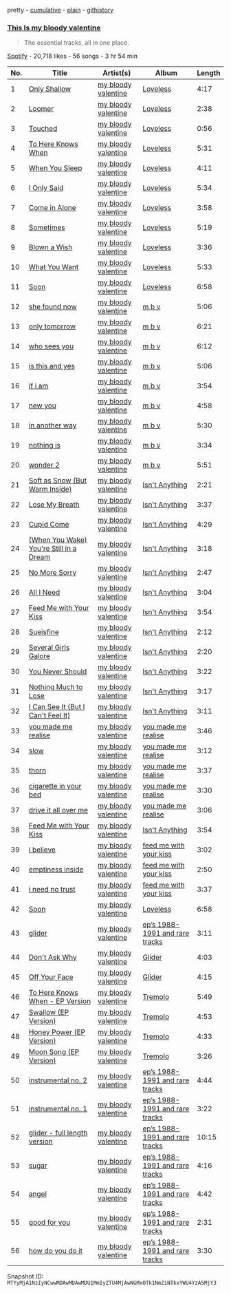 pretty - [cumulative](/playlists/cumulative/37i9dQZF1DX8axc278uE9F.md) - [plain](/playlists/plain/37i9dQZF1DX8axc278uE9F) - [githistory](https://github.githistory.xyz/mackorone/spotify-playlist-archive/blob/main/playlists/plain/37i9dQZF1DX8axc278uE9F)

### [This Is my bloody valentine](https://open.spotify.com/playlist/37i9dQZF1DX8axc278uE9F)

> The essential tracks, all in one place.

[Spotify](https://open.spotify.com/user/spotify) - 20,718 likes - 56 songs - 3 hr 54 min

| No. | Title | Artist(s) | Album | Length |
|---|---|---|---|---|
| 1 | [Only Shallow](https://open.spotify.com/track/52UcjsM15hjCQAUbTW2hy1) | [my bloody valentine](https://open.spotify.com/artist/3G3Gdm0ZRAOxLrbyjfhii5) | [Loveless](https://open.spotify.com/album/3GH4IiI6jQAIvnHVdb5FB6) | 4:17 |
| 2 | [Loomer](https://open.spotify.com/track/1kAQmY7yNW6LFdDftDbe1X) | [my bloody valentine](https://open.spotify.com/artist/3G3Gdm0ZRAOxLrbyjfhii5) | [Loveless](https://open.spotify.com/album/3GH4IiI6jQAIvnHVdb5FB6) | 2:38 |
| 3 | [Touched](https://open.spotify.com/track/1I63q5aYjoyai9CI8QXDrn) | [my bloody valentine](https://open.spotify.com/artist/3G3Gdm0ZRAOxLrbyjfhii5) | [Loveless](https://open.spotify.com/album/3GH4IiI6jQAIvnHVdb5FB6) | 0:56 |
| 4 | [To Here Knows When](https://open.spotify.com/track/41R4fI1Z1w2gsJEFQWdeJs) | [my bloody valentine](https://open.spotify.com/artist/3G3Gdm0ZRAOxLrbyjfhii5) | [Loveless](https://open.spotify.com/album/3GH4IiI6jQAIvnHVdb5FB6) | 5:31 |
| 5 | [When You Sleep](https://open.spotify.com/track/3HfEgAaf0koxBpBB8NvGda) | [my bloody valentine](https://open.spotify.com/artist/3G3Gdm0ZRAOxLrbyjfhii5) | [Loveless](https://open.spotify.com/album/3GH4IiI6jQAIvnHVdb5FB6) | 4:11 |
| 6 | [I Only Said](https://open.spotify.com/track/0oiGUMBeL8Bn0csxAl4a1W) | [my bloody valentine](https://open.spotify.com/artist/3G3Gdm0ZRAOxLrbyjfhii5) | [Loveless](https://open.spotify.com/album/3GH4IiI6jQAIvnHVdb5FB6) | 5:34 |
| 7 | [Come in Alone](https://open.spotify.com/track/5NziFO1dYnQPu2EXdTB4UL) | [my bloody valentine](https://open.spotify.com/artist/3G3Gdm0ZRAOxLrbyjfhii5) | [Loveless](https://open.spotify.com/album/3GH4IiI6jQAIvnHVdb5FB6) | 3:58 |
| 8 | [Sometimes](https://open.spotify.com/track/5KBKqxYY263Tr0haAu3fMz) | [my bloody valentine](https://open.spotify.com/artist/3G3Gdm0ZRAOxLrbyjfhii5) | [Loveless](https://open.spotify.com/album/3GH4IiI6jQAIvnHVdb5FB6) | 5:19 |
| 9 | [Blown a Wish](https://open.spotify.com/track/5iaeuSweyKjyrNa47uwwk3) | [my bloody valentine](https://open.spotify.com/artist/3G3Gdm0ZRAOxLrbyjfhii5) | [Loveless](https://open.spotify.com/album/3GH4IiI6jQAIvnHVdb5FB6) | 3:36 |
| 10 | [What You Want](https://open.spotify.com/track/6TQMx46BOs5GHS3hcshYQf) | [my bloody valentine](https://open.spotify.com/artist/3G3Gdm0ZRAOxLrbyjfhii5) | [Loveless](https://open.spotify.com/album/3GH4IiI6jQAIvnHVdb5FB6) | 5:33 |
| 11 | [Soon](https://open.spotify.com/track/7ITRNB9OckYIp2SW2iXU8U) | [my bloody valentine](https://open.spotify.com/artist/3G3Gdm0ZRAOxLrbyjfhii5) | [Loveless](https://open.spotify.com/album/3GH4IiI6jQAIvnHVdb5FB6) | 6:58 |
| 12 | [she found now](https://open.spotify.com/track/4g8Hx6Jg0Qf0t0VGl60pT0) | [my bloody valentine](https://open.spotify.com/artist/3G3Gdm0ZRAOxLrbyjfhii5) | [m b v](https://open.spotify.com/album/2SlSnUYW5bgtdWXVymv18a) | 5:06 |
| 13 | [only tomorrow](https://open.spotify.com/track/7gjo7CYtOAcm0q8hGEHQ23) | [my bloody valentine](https://open.spotify.com/artist/3G3Gdm0ZRAOxLrbyjfhii5) | [m b v](https://open.spotify.com/album/2SlSnUYW5bgtdWXVymv18a) | 6:21 |
| 14 | [who sees you](https://open.spotify.com/track/6MGkqYuQhx5AGMINNj5ZRU) | [my bloody valentine](https://open.spotify.com/artist/3G3Gdm0ZRAOxLrbyjfhii5) | [m b v](https://open.spotify.com/album/2SlSnUYW5bgtdWXVymv18a) | 6:12 |
| 15 | [is this and yes](https://open.spotify.com/track/0pKiRUUo88v5lIiSNZwEwj) | [my bloody valentine](https://open.spotify.com/artist/3G3Gdm0ZRAOxLrbyjfhii5) | [m b v](https://open.spotify.com/album/2SlSnUYW5bgtdWXVymv18a) | 5:06 |
| 16 | [if i am](https://open.spotify.com/track/4RKalKzz6hvzrLWiQVyItO) | [my bloody valentine](https://open.spotify.com/artist/3G3Gdm0ZRAOxLrbyjfhii5) | [m b v](https://open.spotify.com/album/2SlSnUYW5bgtdWXVymv18a) | 3:54 |
| 17 | [new you](https://open.spotify.com/track/7lZIMb2AD7T09fZlqOQJ0q) | [my bloody valentine](https://open.spotify.com/artist/3G3Gdm0ZRAOxLrbyjfhii5) | [m b v](https://open.spotify.com/album/2SlSnUYW5bgtdWXVymv18a) | 4:58 |
| 18 | [in another way](https://open.spotify.com/track/06G8mgjP4x4q4ctddKbSNe) | [my bloody valentine](https://open.spotify.com/artist/3G3Gdm0ZRAOxLrbyjfhii5) | [m b v](https://open.spotify.com/album/2SlSnUYW5bgtdWXVymv18a) | 5:30 |
| 19 | [nothing is](https://open.spotify.com/track/0WdbwaMNuy2xKt78S9hOCB) | [my bloody valentine](https://open.spotify.com/artist/3G3Gdm0ZRAOxLrbyjfhii5) | [m b v](https://open.spotify.com/album/2SlSnUYW5bgtdWXVymv18a) | 3:34 |
| 20 | [wonder 2](https://open.spotify.com/track/1BVb62zJabdiVOpOxheQoX) | [my bloody valentine](https://open.spotify.com/artist/3G3Gdm0ZRAOxLrbyjfhii5) | [m b v](https://open.spotify.com/album/2SlSnUYW5bgtdWXVymv18a) | 5:51 |
| 21 | [Soft as Snow \(But Warm Inside\)](https://open.spotify.com/track/06kqVxin2I9UDejcTUFqIl) | [my bloody valentine](https://open.spotify.com/artist/3G3Gdm0ZRAOxLrbyjfhii5) | [Isn't Anything](https://open.spotify.com/album/3mnv6nzZV5AQhDG7OUsLdo) | 2:21 |
| 22 | [Lose My Breath](https://open.spotify.com/track/1Ma06PrhbT07YFTlM48rAK) | [my bloody valentine](https://open.spotify.com/artist/3G3Gdm0ZRAOxLrbyjfhii5) | [Isn't Anything](https://open.spotify.com/album/3mnv6nzZV5AQhDG7OUsLdo) | 3:37 |
| 23 | [Cupid Come](https://open.spotify.com/track/3IXItfQJeJihUaAQJFW7x2) | [my bloody valentine](https://open.spotify.com/artist/3G3Gdm0ZRAOxLrbyjfhii5) | [Isn't Anything](https://open.spotify.com/album/3mnv6nzZV5AQhDG7OUsLdo) | 4:29 |
| 24 | [\(When You Wake\) You're Still in a Dream](https://open.spotify.com/track/6V6CxbYYEnHWSLYPHJz41Q) | [my bloody valentine](https://open.spotify.com/artist/3G3Gdm0ZRAOxLrbyjfhii5) | [Isn't Anything](https://open.spotify.com/album/3mnv6nzZV5AQhDG7OUsLdo) | 3:18 |
| 25 | [No More Sorry](https://open.spotify.com/track/5B7dSj3fDMG0bwN3D6pUxF) | [my bloody valentine](https://open.spotify.com/artist/3G3Gdm0ZRAOxLrbyjfhii5) | [Isn't Anything](https://open.spotify.com/album/3mnv6nzZV5AQhDG7OUsLdo) | 2:47 |
| 26 | [All I Need](https://open.spotify.com/track/5bPw3HvMAFwAnV7n7ElptT) | [my bloody valentine](https://open.spotify.com/artist/3G3Gdm0ZRAOxLrbyjfhii5) | [Isn't Anything](https://open.spotify.com/album/3mnv6nzZV5AQhDG7OUsLdo) | 3:04 |
| 27 | [Feed Me with Your Kiss](https://open.spotify.com/track/3yRVw6tj1WBOXVwfLkWH9q) | [my bloody valentine](https://open.spotify.com/artist/3G3Gdm0ZRAOxLrbyjfhii5) | [Isn't Anything](https://open.spotify.com/album/3mnv6nzZV5AQhDG7OUsLdo) | 3:54 |
| 28 | [Sueisfine](https://open.spotify.com/track/2jCeHHgdydR2N00tsGkF5O) | [my bloody valentine](https://open.spotify.com/artist/3G3Gdm0ZRAOxLrbyjfhii5) | [Isn't Anything](https://open.spotify.com/album/3mnv6nzZV5AQhDG7OUsLdo) | 2:12 |
| 29 | [Several Girls Galore](https://open.spotify.com/track/7AUXTC2dswY8bos2WQ6wci) | [my bloody valentine](https://open.spotify.com/artist/3G3Gdm0ZRAOxLrbyjfhii5) | [Isn't Anything](https://open.spotify.com/album/3mnv6nzZV5AQhDG7OUsLdo) | 2:20 |
| 30 | [You Never Should](https://open.spotify.com/track/2BdVMjLpO8xaLLm6wB122C) | [my bloody valentine](https://open.spotify.com/artist/3G3Gdm0ZRAOxLrbyjfhii5) | [Isn't Anything](https://open.spotify.com/album/3mnv6nzZV5AQhDG7OUsLdo) | 3:22 |
| 31 | [Nothing Much to Lose](https://open.spotify.com/track/3gOzKbPb3Atac29uUNY08H) | [my bloody valentine](https://open.spotify.com/artist/3G3Gdm0ZRAOxLrbyjfhii5) | [Isn't Anything](https://open.spotify.com/album/3mnv6nzZV5AQhDG7OUsLdo) | 3:17 |
| 32 | [I Can See It \(But I Can't Feel It\)](https://open.spotify.com/track/1Ln2Qxkvq5YhvBVbkG57Ke) | [my bloody valentine](https://open.spotify.com/artist/3G3Gdm0ZRAOxLrbyjfhii5) | [Isn't Anything](https://open.spotify.com/album/3mnv6nzZV5AQhDG7OUsLdo) | 3:11 |
| 33 | [you made me realise](https://open.spotify.com/track/6XXcWVWc4Y8Msqypisg105) | [my bloody valentine](https://open.spotify.com/artist/3G3Gdm0ZRAOxLrbyjfhii5) | [you made me realise](https://open.spotify.com/album/2koh1DylbwkKhvxGMpA4HJ) | 3:46 |
| 34 | [slow](https://open.spotify.com/track/0YY6lMfcrZEa7BTn16MK7I) | [my bloody valentine](https://open.spotify.com/artist/3G3Gdm0ZRAOxLrbyjfhii5) | [you made me realise](https://open.spotify.com/album/2koh1DylbwkKhvxGMpA4HJ) | 3:12 |
| 35 | [thorn](https://open.spotify.com/track/3kGDYOXxPrIZSo612DYIeC) | [my bloody valentine](https://open.spotify.com/artist/3G3Gdm0ZRAOxLrbyjfhii5) | [you made me realise](https://open.spotify.com/album/2koh1DylbwkKhvxGMpA4HJ) | 3:37 |
| 36 | [cigarette in your bed](https://open.spotify.com/track/6F7Es4pX9loG3v30IhZmSq) | [my bloody valentine](https://open.spotify.com/artist/3G3Gdm0ZRAOxLrbyjfhii5) | [you made me realise](https://open.spotify.com/album/2koh1DylbwkKhvxGMpA4HJ) | 3:30 |
| 37 | [drive it all over me](https://open.spotify.com/track/6ruc46esqrjq8dA1PFiSjb) | [my bloody valentine](https://open.spotify.com/artist/3G3Gdm0ZRAOxLrbyjfhii5) | [you made me realise](https://open.spotify.com/album/2koh1DylbwkKhvxGMpA4HJ) | 3:06 |
| 38 | [Feed Me with Your Kiss](https://open.spotify.com/track/3yRVw6tj1WBOXVwfLkWH9q) | [my bloody valentine](https://open.spotify.com/artist/3G3Gdm0ZRAOxLrbyjfhii5) | [Isn't Anything](https://open.spotify.com/album/3mnv6nzZV5AQhDG7OUsLdo) | 3:54 |
| 39 | [i believe](https://open.spotify.com/track/1ots2Slrslc9yU4yqAiFfG) | [my bloody valentine](https://open.spotify.com/artist/3G3Gdm0ZRAOxLrbyjfhii5) | [feed me with your kiss](https://open.spotify.com/album/32urJuNJoupcMIDo9FRoaD) | 3:02 |
| 40 | [emptiness inside](https://open.spotify.com/track/5Y1vsIHzNwzRwetpCLztDJ) | [my bloody valentine](https://open.spotify.com/artist/3G3Gdm0ZRAOxLrbyjfhii5) | [feed me with your kiss](https://open.spotify.com/album/32urJuNJoupcMIDo9FRoaD) | 2:50 |
| 41 | [i need no trust](https://open.spotify.com/track/5WkBry0VEM3f4xhDhQU4Cu) | [my bloody valentine](https://open.spotify.com/artist/3G3Gdm0ZRAOxLrbyjfhii5) | [feed me with your kiss](https://open.spotify.com/album/32urJuNJoupcMIDo9FRoaD) | 3:37 |
| 42 | [Soon](https://open.spotify.com/track/7ITRNB9OckYIp2SW2iXU8U) | [my bloody valentine](https://open.spotify.com/artist/3G3Gdm0ZRAOxLrbyjfhii5) | [Loveless](https://open.spotify.com/album/3GH4IiI6jQAIvnHVdb5FB6) | 6:58 |
| 43 | [glider](https://open.spotify.com/track/4x81fOrnfPfx9Vfn6neDam) | [my bloody valentine](https://open.spotify.com/artist/3G3Gdm0ZRAOxLrbyjfhii5) | [ep’s 1988\-1991 and rare tracks](https://open.spotify.com/album/3OKQrIvUbcJN9kcFLmycsk) | 3:11 |
| 44 | [Don't Ask Why](https://open.spotify.com/track/3YsLo6O3bxt0NhsDOgxBAd) | [my bloody valentine](https://open.spotify.com/artist/3G3Gdm0ZRAOxLrbyjfhii5) | [Glider](https://open.spotify.com/album/3oSLMALBuos75AqBHPdLrJ) | 4:03 |
| 45 | [Off Your Face](https://open.spotify.com/track/7hrQx8C3rT5R447bmNnq5Y) | [my bloody valentine](https://open.spotify.com/artist/3G3Gdm0ZRAOxLrbyjfhii5) | [Glider](https://open.spotify.com/album/3oSLMALBuos75AqBHPdLrJ) | 4:15 |
| 46 | [To Here Knows When \- EP Version](https://open.spotify.com/track/46L5rLfjCdaoPhWQilD8oe) | [my bloody valentine](https://open.spotify.com/artist/3G3Gdm0ZRAOxLrbyjfhii5) | [Tremolo](https://open.spotify.com/album/03UHwtQ59jUS4l8C1bekMA) | 5:49 |
| 47 | [Swallow \(EP Version\)](https://open.spotify.com/track/4lYac7OxuhaKYV75XDkRBS) | [my bloody valentine](https://open.spotify.com/artist/3G3Gdm0ZRAOxLrbyjfhii5) | [Tremolo](https://open.spotify.com/album/03UHwtQ59jUS4l8C1bekMA) | 4:53 |
| 48 | [Honey Power \(EP Version\)](https://open.spotify.com/track/63iAjv9t4EWVzwshRZBQst) | [my bloody valentine](https://open.spotify.com/artist/3G3Gdm0ZRAOxLrbyjfhii5) | [Tremolo](https://open.spotify.com/album/03UHwtQ59jUS4l8C1bekMA) | 4:33 |
| 49 | [Moon Song \(EP Version\)](https://open.spotify.com/track/4Yzom8WJVugy6Z1A58d1gp) | [my bloody valentine](https://open.spotify.com/artist/3G3Gdm0ZRAOxLrbyjfhii5) | [Tremolo](https://open.spotify.com/album/03UHwtQ59jUS4l8C1bekMA) | 3:26 |
| 50 | [instrumental no\. 2](https://open.spotify.com/track/1Y1ya8FWKj1HB8x60OFYJm) | [my bloody valentine](https://open.spotify.com/artist/3G3Gdm0ZRAOxLrbyjfhii5) | [ep’s 1988\-1991 and rare tracks](https://open.spotify.com/album/5WsJNCwUQ5rY7kF1hc8v6M) | 4:44 |
| 51 | [instrumental no\. 1](https://open.spotify.com/track/13wEICW3CjciCeZLqHeVwl) | [my bloody valentine](https://open.spotify.com/artist/3G3Gdm0ZRAOxLrbyjfhii5) | [ep’s 1988\-1991 and rare tracks](https://open.spotify.com/album/5WsJNCwUQ5rY7kF1hc8v6M) | 3:22 |
| 52 | [glider \- full length version](https://open.spotify.com/track/1Vfmi25Jsob9Jf7NuSppR6) | [my bloody valentine](https://open.spotify.com/artist/3G3Gdm0ZRAOxLrbyjfhii5) | [ep’s 1988\-1991 and rare tracks](https://open.spotify.com/album/5WsJNCwUQ5rY7kF1hc8v6M) | 10:15 |
| 53 | [sugar](https://open.spotify.com/track/16NOmBR3raJY5sHconK8yS) | [my bloody valentine](https://open.spotify.com/artist/3G3Gdm0ZRAOxLrbyjfhii5) | [ep’s 1988\-1991 and rare tracks](https://open.spotify.com/album/5WsJNCwUQ5rY7kF1hc8v6M) | 4:16 |
| 54 | [angel](https://open.spotify.com/track/2jOBwq2JmfVjSgdp2QQY95) | [my bloody valentine](https://open.spotify.com/artist/3G3Gdm0ZRAOxLrbyjfhii5) | [ep’s 1988\-1991 and rare tracks](https://open.spotify.com/album/5WsJNCwUQ5rY7kF1hc8v6M) | 4:42 |
| 55 | [good for you](https://open.spotify.com/track/5zgkge9gBpaJMY7lQrd0Da) | [my bloody valentine](https://open.spotify.com/artist/3G3Gdm0ZRAOxLrbyjfhii5) | [ep’s 1988\-1991 and rare tracks](https://open.spotify.com/album/5WsJNCwUQ5rY7kF1hc8v6M) | 2:31 |
| 56 | [how do you do it](https://open.spotify.com/track/2jJT9MZARgzt37l9F3m2dG) | [my bloody valentine](https://open.spotify.com/artist/3G3Gdm0ZRAOxLrbyjfhii5) | [ep’s 1988\-1991 and rare tracks](https://open.spotify.com/album/5WsJNCwUQ5rY7kF1hc8v6M) | 3:30 |

Snapshot ID: `MTYyMjA1NzIyNCwwMDAwMDAwMDU1MmIyZTU4MjAwNGMxOTk1NmZiNTkxYWU4YzA5MjY3`
